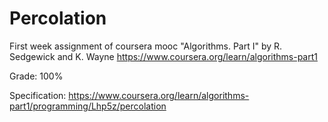 # Percolation
First week assignment of coursera mooc "Algorithms. Part I" by R. Sedgewick and K. Wayne
https://www.coursera.org/learn/algorithms-part1

Grade: 100%

Specification: https://www.coursera.org/learn/algorithms-part1/programming/Lhp5z/percolation

